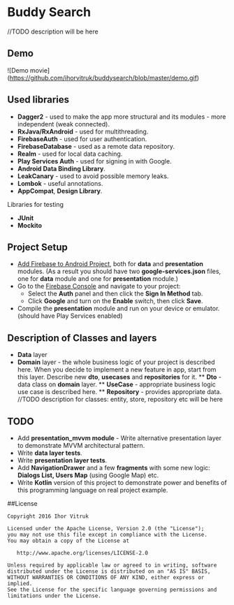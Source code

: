 # Buddy Search
//TODO description will be here

## Demo
![Demo movie]
(https://github.com/ihorvitruk/buddysearch/blob/master/demo.gif)

## Used libraries
* __Dagger2__ - used to make the app more structural and its modules - more independent (weak connected). 
* __RxJava/RxAndroid__ - used for multithreading.
* __FirebaseAuth__ - used for user authentication.
* __FirebaseDatabase__ - used as a remote data repository.
* __Realm__ - used for local data caching.
* __Play Services Auth__ - used for signing in with Google.
* __Android Data Binding Library__.
* __LeakCanary__ - used to avoid possible memory leaks.
* __Lombok__ - useful annotations.
* __AppCompat__, __Design Library__.

Libraries for testing
* __JUnit__
* __Mockito__

## Project Setup
* [Add Firebase to Android Project](https://firebase.google.com/docs/android/setup), both for __data__ and __presentation__ modules. (As a result you should have two __google-services.json__ files, one for __data__ module and one for __presentation__ module.)
* Go to the [Firebase Console](https://console.firebase.google.com) and navigate to your project:
  * Select the **Auth** panel and then click the **Sign In Method** tab.
  * Click **Google** and turn on the **Enable** switch, then click **Save**.
* Compile the __presentation__ module and run on your device or emulator. (should have Play Services enabled)

## Description of Classes and layers
* __Data__ layer
* __Domain__ layer - the whole business logic of your project is described here. When you decide to implement a new feature in app, start from this layer. Describe new __dto__, __usecases__ and __repositories__ for it. 
** __Dto__ - data class on __domain__ layer.
** __UseCase__ - appropriate business logic use case is described here. 
** __Repository__ - provides appropriate data.
//TODO description for classes: entity, store, repository etc will be here

## TODO
* Add __presentation_mvvm module__ - Write alternative presentation layer to demonstrate MVVM architectural pattern.
* Write __data layer tests__.
* Write __presentation layer tests__.
* Add __NavigationDrawer__ and a few __fragments__ with some new logic: __Dialogs List, Users Map__ (using Google Map) etc. 
* Write __Kotlin__ version of this project to demonstrate power and benefits of this programming language on real project example.

##License

    Copyright 2016 Ihor Vitruk
    
    Licensed under the Apache License, Version 2.0 (the "License");
    you may not use this file except in compliance with the License.
    You may obtain a copy of the License at

       http://www.apache.org/licenses/LICENSE-2.0

    Unless required by applicable law or agreed to in writing, software
    distributed under the License is distributed on an "AS IS" BASIS,
    WITHOUT WARRANTIES OR CONDITIONS OF ANY KIND, either express or implied.
    See the License for the specific language governing permissions and
    limitations under the License.

